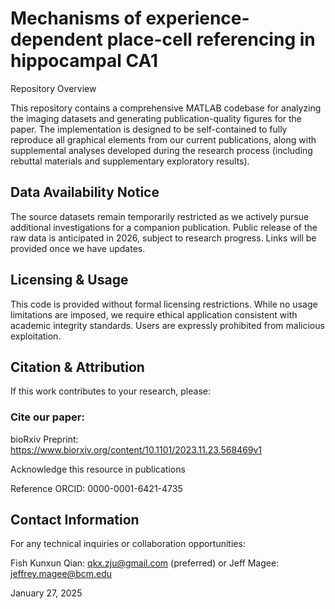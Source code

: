 # Mechanisms of experience-dependent place-cell referencing in hippocampal CA1
Repository Overview

This repository contains a comprehensive MATLAB codebase for analyzing the imaging datasets and generating publication-quality figures for the paper. The implementation is designed to be self-contained to fully reproduce all graphical elements from our current publications, along with supplemental analyses developed during the research process (including rebuttal materials and supplementary exploratory results). 

## Data Availability Notice

The source datasets remain temporarily restricted as we actively pursue additional investigations for a companion publication. Public release of the raw data is anticipated in 2026, subject to research progress. Links will be provided once we have updates.

## Licensing & Usage

This code is provided without formal licensing restrictions. While no usage limitations are imposed, we require ethical application consistent with academic integrity standards. Users are expressly prohibited from malicious exploitation.

## Citation & Attribution

If this work contributes to your research, please:

### Cite our paper:
bioRxiv Preprint: https://www.biorxiv.org/content/10.1101/2023.11.23.568469v1

Acknowledge this resource in publications

Reference ORCID: 0000-0001-6421-4735

## Contact Information
For any technical inquiries or collaboration opportunities:

Fish Kunxun Qian: qkx.zju@gmail.com (preferred)
or
Jeff Magee: jeffrey.magee@bcm.edu

January 27, 2025
